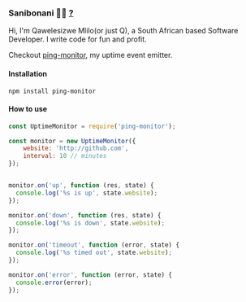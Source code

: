 ### Sanibonani 👋🏾  [?](https://en.wiktionary.org/wiki/sanibonani)

Hi, I'm Qawelesizwe Mlilo(or just Q), a South African based Software Developer. I write code for fun and profit.

Checkout [ping-monitor](https://github.com/qawemlilo/ping-monitor), my uptime event emitter.


#### Installation 

```
npm install ping-monitor
```

#### How to use 

```javascript
const UptimeMonitor = require('ping-monitor');

const monitor = new UptimeMonitor({
    website: 'http://github.com',
    interval: 10 // minutes
});


monitor.on('up', function (res, state) {
  console.log('%s is up', state.website);
});

monitor.on('down', function (res, state) {
  console.log('%s is down', state.website);
});

monitor.on('timeout', function (error, state) {
  console.log('%s timed out', state.website);
});

monitor.on('error', function (error, state) {
  console.error(error);
});
```

